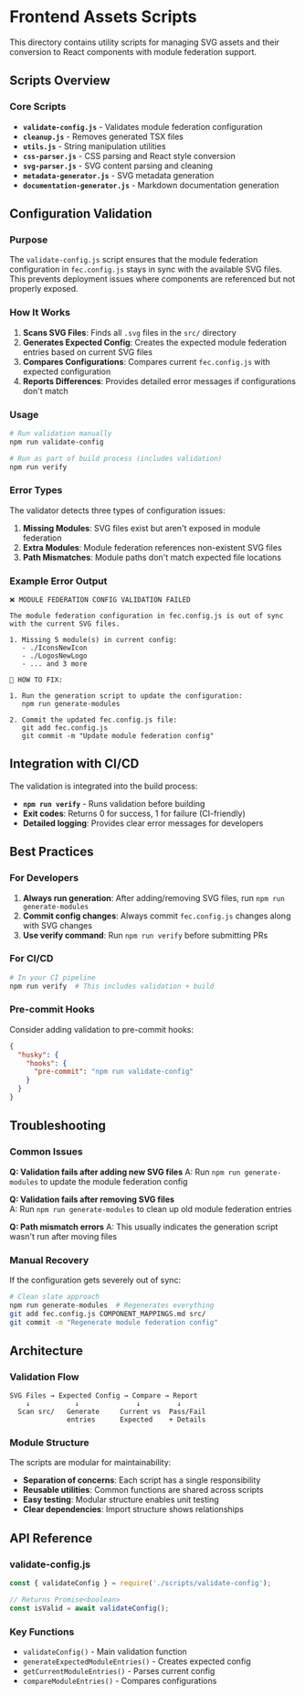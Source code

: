 # Frontend Assets Scripts

This directory contains utility scripts for managing SVG assets and their conversion to React components with module federation support.

## Scripts Overview

### Core Scripts

- **`validate-config.js`** - Validates module federation configuration
- **`cleanup.js`** - Removes generated TSX files 
- **`utils.js`** - String manipulation utilities
- **`css-parser.js`** - CSS parsing and React style conversion
- **`svg-parser.js`** - SVG content parsing and cleaning
- **`metadata-generator.js`** - SVG metadata generation
- **`documentation-generator.js`** - Markdown documentation generation

## Configuration Validation

### Purpose

The `validate-config.js` script ensures that the module federation configuration in `fec.config.js` stays in sync with the available SVG files. This prevents deployment issues where components are referenced but not properly exposed.

### How It Works

1. **Scans SVG Files**: Finds all `.svg` files in the `src/` directory
2. **Generates Expected Config**: Creates the expected module federation entries based on current SVG files
3. **Compares Configurations**: Compares current `fec.config.js` with expected configuration
4. **Reports Differences**: Provides detailed error messages if configurations don't match

### Usage

```bash
# Run validation manually
npm run validate-config

# Run as part of build process (includes validation)
npm run verify
```

### Error Types

The validator detects three types of configuration issues:

1. **Missing Modules**: SVG files exist but aren't exposed in module federation
2. **Extra Modules**: Module federation references non-existent SVG files  
3. **Path Mismatches**: Module paths don't match expected file locations

### Example Error Output

```
❌ MODULE FEDERATION CONFIG VALIDATION FAILED

The module federation configuration in fec.config.js is out of sync with the current SVG files.

1. Missing 5 module(s) in current config:
   - ./IconsNewIcon
   - ./LogosNewLogo
   - ... and 3 more

🔧 HOW TO FIX:

1. Run the generation script to update the configuration:
   npm run generate-modules

2. Commit the updated fec.config.js file:
   git add fec.config.js
   git commit -m "Update module federation config"
```

## Integration with CI/CD

The validation is integrated into the build process:

- **`npm run verify`** - Runs validation before building
- **Exit codes**: Returns 0 for success, 1 for failure (CI-friendly)
- **Detailed logging**: Provides clear error messages for developers

## Best Practices

### For Developers

1. **Always run generation**: After adding/removing SVG files, run `npm run generate-modules`
2. **Commit config changes**: Always commit `fec.config.js` changes along with SVG changes
3. **Use verify command**: Run `npm run verify` before submitting PRs

### For CI/CD

```bash
# In your CI pipeline
npm run verify  # This includes validation + build
```

### Pre-commit Hooks

Consider adding validation to pre-commit hooks:

```json
{
  "husky": {
    "hooks": {
      "pre-commit": "npm run validate-config"
    }
  }
}
```

## Troubleshooting

### Common Issues

**Q: Validation fails after adding new SVG files**
A: Run `npm run generate-modules` to update the module federation config

**Q: Validation fails after removing SVG files**  
A: Run `npm run generate-modules` to clean up old module federation entries

**Q: Path mismatch errors**
A: This usually indicates the generation script wasn't run after moving files

### Manual Recovery

If the configuration gets severely out of sync:

```bash
# Clean slate approach
npm run generate-modules  # Regenerates everything
git add fec.config.js COMPONENT_MAPPINGS.md src/
git commit -m "Regenerate module federation config"
```

## Architecture

### Validation Flow

```
SVG Files → Expected Config → Compare → Report
    ↓           ↓              ↓         ↓
  Scan src/   Generate     Current vs  Pass/Fail
              entries      Expected    + Details
```

### Module Structure

The scripts are modular for maintainability:

- **Separation of concerns**: Each script has a single responsibility
- **Reusable utilities**: Common functions are shared across scripts
- **Easy testing**: Modular structure enables unit testing
- **Clear dependencies**: Import structure shows relationships

## API Reference

### validate-config.js

```javascript
const { validateConfig } = require('./scripts/validate-config');

// Returns Promise<boolean>
const isValid = await validateConfig();
```

### Key Functions

- `validateConfig()` - Main validation function
- `generateExpectedModuleEntries()` - Creates expected config
- `getCurrentModuleEntries()` - Parses current config  
- `compareModuleEntries()` - Compares configurations 
